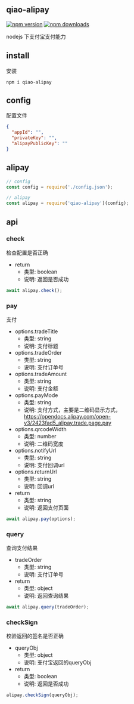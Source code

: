 ## qiao-alipay

[![npm version](https://img.shields.io/npm/v/qiao-alipay.svg?style=flat-square)](https://www.npmjs.org/package/qiao-alipay)
[![npm downloads](https://img.shields.io/npm/dm/qiao-alipay.svg?style=flat-square)](https://npm-stat.com/charts.html?package=qiao-alipay)

nodejs 下支付宝支付能力

## install

安装

```shell
npm i qiao-alipay
```

## config

配置文件

```json
{
  "appId": "",
  "privateKey": "",
  "alipayPublicKey": ""
}
```

## alipay

```javascript
// config
const config = require('./config.json');

// alipay
const alipay = require('qiao-alipay')(config);
```

## api

### check

检查配置是否正确

- return
  - 类型: boolean
  - 说明: 返回是否成功

```javascript
await alipay.check();
```

### pay

支付

- options.tradeTitle
  - 类型: string
  - 说明: 支付标题
- options.tradeOrder
  - 类型: string
  - 说明: 支付订单号
- options.tradeAmount
  - 类型: string
  - 说明: 支付金额
- options.payMode
  - 类型: string
  - 说明: 支付方式，主要是二维码显示方式，https://opendocs.alipay.com/open-v3/2423fad5_alipay.trade.page.pay
- options.qrcodeWidth
  - 类型: number
  - 说明: 二维码宽度
- options.notifyUrl
  - 类型: string
  - 说明: 支付回调url
- options.returnUrl
  - 类型: string
  - 说明: 回调url
- return
  - 类型: string
  - 说明: 返回支付页面

```javascript
await alipay.pay(options);
```

### query

查询支付结果

- tradeOrder
  - 类型: string
  - 说明: 支付订单号
- return
  - 类型: object
  - 说明: 返回查询结果

```javascript
await alipay.query(tradeOrder);
```

### checkSign

校验返回的签名是否正确

- queryObj
  - 类型: object
  - 说明: 支付宝返回的queryObj
- return
  - 类型: boolean
  - 说明: 返回是否成功

```javascript
alipay.checkSign(queryObj);
```
